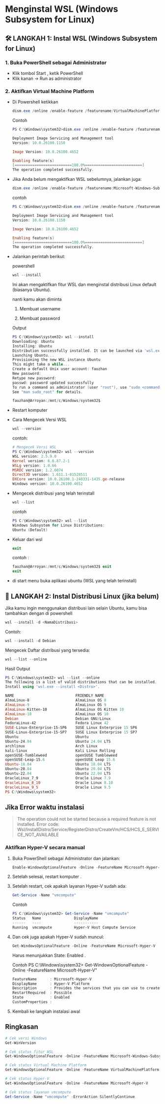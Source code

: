 # Menginstal WSL (Windows Subsystem for Linux)

## 🛠️ LANGKAH 1: Instal WSL (Windows Subsystem for Linux)

### 1. Buka PowerShell sebagai Administrator

- Klik tombol Start , ketik PowerShell
- Klik kanan → Run as administrator

### 2. Aktifkan Virtual Machine Platform

- Di Powershell ketikkan

    ```powershell
    dism.exe /online /enable-feature /featurename:VirtualMachinePlatform /all /norestart
    ```

    Contoh

    ```powershell
    PS C:\Windows\system32>dism.exe /online /enable-feature /featurename:VirtualMachinePlatform /all /norestart

    Deployment Image Servicing and Management tool
    Version: 10.0.26100.1150

    Image Version: 10.0.26100.4652

    Enabling feature(s)
    [==========================100.0%==========================]
    The operation completed successfully.

    ```

- Jika Anda belum mengaktifkan WSL sebelumnya, jalankan juga:

    ```powershell
    dism.exe /online /enable-feature /featurename:Microsoft-Windows-Subsystem-Linux /all /norestart
    ```

    contoh

    ```powershell
    PS C:\Windows\system32>dism.exe /online /enable-feature /featurename:Microsoft-Windows-Subsystem-Linux /all /norestart

    Deployment Image Servicing and Management tool
    Version: 10.0.26100.1150

    Image Version: 10.0.26100.4652

    Enabling feature(s)
    [==========================100.0%==========================]
    The operation completed successfully.

    ```

- Jalankan perintah berikut:

    powershell

    ```powershell
    wsl --install
    ```

    Ini akan mengaktifkan fitur WSL dan menginstal distribusi Linux default (biasanya Ubuntu).

    nanti kamu akan diminta

    1. Membuat username

    2. Membuat password

    Output

    ```powershell
    PS C:\Windows\system32> wsl --install
    Downloading: Ubuntu
    Installing: Ubuntu
    Distribution successfully installed. It can be launched via 'wsl.exe -d Ubuntu'
    Launching Ubuntu...
    Provisioning the new WSL instance Ubuntu
    This might take a while...
    Create a default Unix user account: fauzhan
    New password:
    Retype new password:
    passwd: password updated successfully
    To run a command as administrator (user "root"), use "sudo <command>".
    See "man sudo_root" for details.

    fauzhan@Arroyan:/mnt/c/Windows/system32$
    ```

- Restart komputer

- Cara Mengecek Versi WSL

    ```powershell
    wsl --version
    ```

    contoh:

    ```powershell
    # Mengecek Versi WSL
    PS C:\Windows\system32> wsl --version
    WSL version: 2.5.9.0
    Kernel version: 6.6.87.2-1
    WSLg version: 1.0.66
    MSRDC version: 1.2.6074
    Direct3D version: 1.611.1-81528511
    DXCore version: 10.0.26100.1-240331-1435.ge-release
    Windows version: 10.0.26100.4652
    ```

- Mengecek distribusi yang telah terinstall  

    ```powershell
    wsl --list
    ```

    contoh

    ```powershell
    PS C:\Windows\system32> wsl --list
    Windows Subsystem for Linux Distributions:
    Ubuntu (Default)
    ```

- Keluar dari wsl

    ```powershell
    exit
    ```

    contoh :

    ```powershell
    fauzhan@Arroyan:/mnt/c/Windows/system32$ exit
    exit
    ```

- di start menu buka aplikasi ubuntu (WSL yang telah terinstall)

## 🐧 LANGKAH 2: Instal Distribusi Linux (jika belum)
Jika kamu ingin menggunakan distribusi lain selain Ubuntu, kamu bisa tambahkan dengan di powershell

``` powershell
wsl --install -d <NamaDistribusi>
```

Contoh:

```powershell
wsl --install -d Debian
```

Mengecek Daftar distribusi yang tersedia:

```powershell
wsl --list --online
```

Hasil Output

```powershell
PS C:\Windows\system32> wsl --list --online
The following is a list of valid distributions that can be installed.
Install using 'wsl.exe --install <Distro>'.

NAME                            FRIENDLY NAME
AlmaLinux-8                     AlmaLinux OS 8
AlmaLinux-9                     AlmaLinux OS 9
AlmaLinux-Kitten-10             AlmaLinux OS Kitten 10
AlmaLinux-10                    AlmaLinux OS 10
Debian                          Debian GNU/Linux
FedoraLinux-42                  Fedora Linux 42
SUSE-Linux-Enterprise-15-SP6    SUSE Linux Enterprise 15 SP6
SUSE-Linux-Enterprise-15-SP7    SUSE Linux Enterprise 15 SP7
Ubuntu                          Ubuntu
Ubuntu-24.04                    Ubuntu 24.04 LTS
archlinux                       Arch Linux
kali-linux                      Kali Linux Rolling
openSUSE-Tumbleweed             openSUSE Tumbleweed
openSUSE-Leap-15.6              openSUSE Leap 15.6
Ubuntu-18.04                    Ubuntu 18.04 LTS
Ubuntu-20.04                    Ubuntu 20.04 LTS
Ubuntu-22.04                    Ubuntu 22.04 LTS
OracleLinux_7_9                 Oracle Linux 7.9
OracleLinux_8_10                Oracle Linux 8.10
OracleLinux_9_5                 Oracle Linux 9.5
PS C:\Windows\system32>
```

## Jika Error waktu instalasi

> The operation could not be started because a required feature is not installed.
Error code: Wsl/InstallDistro/Service/RegisterDistro/CreateVm/HCS/HCS_E_SERVICE_NOT_AVAILABLE

### Aktifkan Hyper-V secara manual

  1. Buka PowerShell sebagai Administrator dan jalankan:

      ```powershell
      Enable-WindowsOptionalFeature -Online -FeatureName Microsoft-Hyper-V -All
      ```

  2. Setelah selesai, restart komputer .

  3. Setelah restart, cek apakah layanan Hyper-V sudah ada:

      ```powershell
      Get-Service -Name "vmcompute"
      ```

      Contoh

      ```powershell
      PS C:\Windows\system32> Get-Service -Name "vmcompute"
      Status   Name               DisplayName
      ------   ----               -----------
      Running  vmcompute          Hyper-V Host Compute Service
      ```

  4. Dan cek juga apakah Hyper-V sudah muncul:

      ```powershell
      Get-WindowsOptionalFeature -Online -FeatureName Microsoft-Hyper-V
      ```

      Harus menunjukkan State: Enabled .

      Contoh 
      PS C:\Windows\system32> Get-WindowsOptionalFeature -Online -FeatureName Microsoft-Hyper-V"

      ```powershell
      FeatureName      : Microsoft-Hyper-V
      DisplayName      : Hyper-V Platform
      Description      : Provides the services that you can use to create and manage virtual machines and their resources.
      RestartRequired  : Possible
      State            : Enabled
      CustomProperties :
      ```

  5. Kembali ke langkah instalasi awal

## Ringkasan

  ```powershell
  # Cek versi Windows
  Get-WinVersion

  # Cek status fitur WSL
  Get-WindowsOptionalFeature -Online -FeatureName Microsoft-Windows-Subsystem-Linux

  # Cek status Virtual Machine Platform
  Get-WindowsOptionalFeature -Online -FeatureName VirtualMachinePlatform

  # Cek status Hyper-V
  Get-WindowsOptionalFeature -Online -FeatureName Microsoft-Hyper-V

  # Cek status layanan vmcompute
  Get-Service -Name "vmcompute" -ErrorAction SilentlyContinue

  ```
